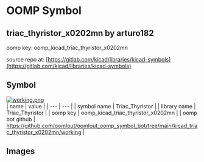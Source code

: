 # OOMP Symbol  
## triac_thyristor_x0202mn  by arturo182  
  
oomp key: oomp_kicad_triac_thyristor_x0202mn  
  
source repo at: [https://gitlab.com/kicad/libraries/kicad-symbols](https://gitlab.com/kicad/libraries/kicad-symbols)  
## Symbol  
  
[![working.png](working_600.png)](working.png)  
| name | value | 
| --- | --- | 
| symbol name | Triac_Thyristor | 
| library name | Triac_Thyristor | 
| oomp key | oomp_kicad_triac_thyristor_x0202mn | 
| oomp bot github | https://github.com/oomlout/oomlout_oomp_symbol_bot/tree/main/kicad_triac_thyristor_x0202mn/working | 
## Images  
